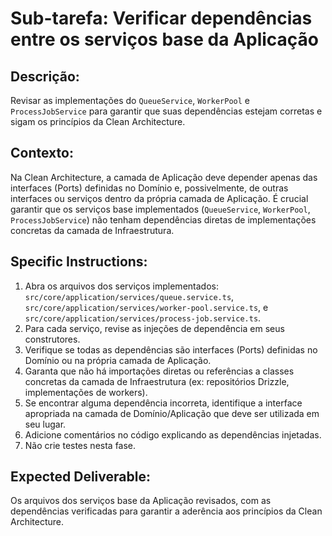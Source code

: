 # Sub-tarefa: Verificar dependências entre os serviços base da Aplicação

## Descrição:

Revisar as implementações do `QueueService`, `WorkerPool` e `ProcessJobService` para garantir que suas dependências estejam corretas e sigam os princípios da Clean Architecture.

## Contexto:

Na Clean Architecture, a camada de Aplicação deve depender apenas das interfaces (Ports) definidas no Domínio e, possivelmente, de outras interfaces ou serviços dentro da própria camada de Aplicação. É crucial garantir que os serviços base implementados (`QueueService`, `WorkerPool`, `ProcessJobService`) não tenham dependências diretas de implementações concretas da camada de Infraestrutura.

## Specific Instructions:

1. Abra os arquivos dos serviços implementados: `src/core/application/services/queue.service.ts`, `src/core/application/services/worker-pool.service.ts`, e `src/core/application/services/process-job.service.ts`.
2. Para cada serviço, revise as injeções de dependência em seus construtores.
3. Verifique se todas as dependências são interfaces (Ports) definidas no Domínio ou na própria camada de Aplicação.
4. Garanta que não há importações diretas ou referências a classes concretas da camada de Infraestrutura (ex: repositórios Drizzle, implementações de workers).
5. Se encontrar alguma dependência incorreta, identifique a interface apropriada na camada de Domínio/Aplicação que deve ser utilizada em seu lugar.
6. Adicione comentários no código explicando as dependências injetadas.
7. Não crie testes nesta fase.

## Expected Deliverable:

Os arquivos dos serviços base da Aplicação revisados, com as dependências verificadas para garantir a aderência aos princípios da Clean Architecture.
